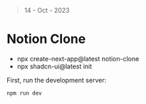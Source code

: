 > 14 - Oct - 2023

# Notion Clone

* npx create-next-app@latest notion-clone
* npx shadcn-ui@latest init

First, run the development server:

```bash
npm run dev
```